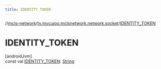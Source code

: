 ```yaml
---
title: IDENTITY_TOKEN
---
```

//[mcls-network](../../index.html)/[tv.mycujoo.mclsnetwork.network.socket](index.html)/[IDENTITY_TOKEN](-i-d-e-n-t-i-t-y_-t-o-k-e-n.html)



# IDENTITY_TOKEN



[androidJvm]\
const val [IDENTITY_TOKEN](-i-d-e-n-t-i-t-y_-t-o-k-e-n.html): [String](https://kotlinlang.org/api/latest/jvm/stdlib/kotlin/-string/index.html)




